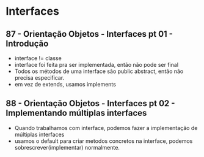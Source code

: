 # Interfaces

## 87 - Orientação Objetos - Interfaces pt 01 - Introdução

- interface != classe
- interface foi feita pra ser implementada, então não pode ser final
- Todos os métodos de uma interface são public abstract, então não precisa especificar.
- em vez de extends, usamos implements

## 88 - Orientação Objetos - Interfaces pt 02 - Implementando múltiplas interfaces

- Quando trabalhamos com interface, podemos fazer a implementação de múltiplas interfaces
- usamos o default para criar metodos concretos na interface, podemos sobrescrever(implementar) normalmente.

